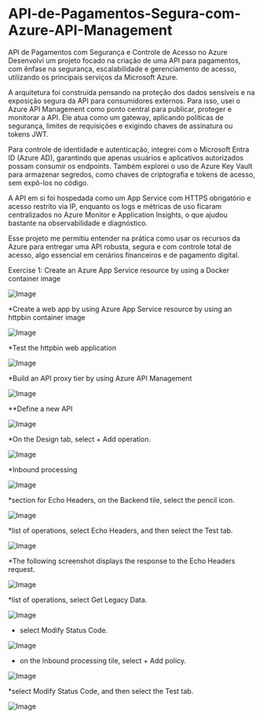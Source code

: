 # API-de-Pagamentos-Segura-com-Azure-API-Management

API de Pagamentos com Segurança e Controle de Acesso no Azure
Desenvolvi um projeto focado na criação de uma API para pagamentos, com ênfase na segurança, escalabilidade e gerenciamento de acesso, utilizando os principais serviços da Microsoft Azure.

A arquitetura foi construída pensando na proteção dos dados sensíveis e na exposição segura da API para consumidores externos. Para isso, usei o Azure API Management como ponto central para publicar, proteger e monitorar a API. Ele atua como um gateway, aplicando políticas de segurança, limites de requisições e exigindo chaves de assinatura ou tokens JWT.

Para controle de identidade e autenticação, integrei com o Microsoft Entra ID (Azure AD), garantindo que apenas usuários e aplicativos autorizados possam consumir os endpoints. Também explorei o uso de Azure Key Vault para armazenar segredos, como chaves de criptografia e tokens de acesso, sem expô-los no código.

A API em si foi hospedada como um App Service com HTTPS obrigatório e acesso restrito via IP, enquanto os logs e métricas de uso ficaram centralizados no Azure Monitor e Application Insights, o que ajudou bastante na observabilidade e diagnóstico.

Esse projeto me permitiu entender na prática como usar os recursos da Azure para entregar uma API robusta, segura e com controle total de acesso, algo essencial em cenários financeiros e de pagamento digital.

Exercise 1: Create an Azure App Service resource by using a Docker container image

![Image](https://github.com/user-attachments/assets/9c1f5f59-2603-4170-a6cd-9119dd55b0b2)

*Create a web app by using Azure App Service resource by using an httpbin container image

![Image](https://github.com/user-attachments/assets/11480a10-182c-40ce-81f1-562d18b765ec)

*Test the httpbin web application

![Image](https://github.com/user-attachments/assets/d6c79e9e-5bcc-4fd0-be56-2b278a876274)

*Build an API proxy tier by using Azure API Management

![Image](https://github.com/user-attachments/assets/37102300-dbce-4654-80c8-639bb43bc8f9)

**Define a new API

![Image](https://github.com/user-attachments/assets/39e431e9-1af7-4c75-909a-ea25b0bc5386)

*On the Design tab, select + Add operation.

![Image](https://github.com/user-attachments/assets/4e34d260-7340-494a-9a3d-565899144dc5)

*Inbound processing 

![Image](https://github.com/user-attachments/assets/9b3bb850-fa97-4784-b517-592898d1e885)

*section for Echo Headers, on the Backend tile, select the pencil icon.

![Image](https://github.com/user-attachments/assets/eb3e3a92-a140-4795-b4da-caff0555ef34)

 *list of operations, select Echo Headers, and then select the Test tab.

 ![Image](https://github.com/user-attachments/assets/90337858-c32c-466f-bf56-f5f282e40318)

 *The following screenshot displays the response to the Echo Headers request.

 ![Image](https://github.com/user-attachments/assets/d41f0f18-9102-4012-a45c-823fa18bb81c)

 *list of operations, select Get Legacy Data.

 ![Image](https://github.com/user-attachments/assets/cd8a878f-a14a-4bf1-b915-01a2538af4f2)

 * select Modify Status Code.

 ![Image](https://github.com/user-attachments/assets/9d05272a-ed1b-49c2-a6cb-471ca39634ed)

* on the Inbound processing tile, select + Add policy.

![Image](https://github.com/user-attachments/assets/75bd45ed-6e7a-4d5f-b4e0-fe7dedae9073)

*select Modify Status Code, and then select the Test tab.

![Image](https://github.com/user-attachments/assets/0049c7ce-caec-4ffa-84e3-ebdc203755ec)